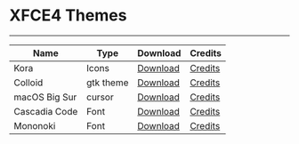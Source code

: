 # XFCE4 Themes

---

| Name | Type | Download | Credits |
| ----------- | ----------- | ----------- | ----------- |
| Kora | Icons |[Download](https://www.xfce-look.org/p/1256209) | [Credits](https://github.com/bikass/kora) |
| Colloid | gtk theme |[Download](https://www.pling.com/s/XFCE/p/1661959) | [Credits](https://github.com/vinceliuice/Colloid-gtk-theme) |
| macOS Big Sur | cursor |[Download](https://www.pling.com/s/XFCE/p/1408466) | [Credits](https://github.com/ful1e5/apple_cursor) |
| Cascadia Code | Font |[Download](https://github.com/ryanoasis/nerd-fonts/releases/download/v2.2.2/CascadiaCode.zip) | [Credits](https://github.com/microsoft/cascadia-code) |
| Mononoki | Font |[Download](https://github.com/ryanoasis/nerd-fonts/releases/download/v2.2.2/Mononoki.zip) | [Credits](https://github.com/madmalik/mononoki) |